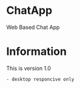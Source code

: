 # ChatApp
 Web Based Chat App


# Information 

<p>This is version 1.0</p>

    - desktop responcive only